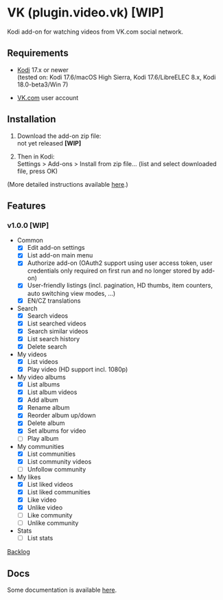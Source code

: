 # VK (plugin.video.vk) **[WIP]**

Kodi add-on for watching videos from VK.com social network.

## Requirements

- [Kodi](https://kodi.tv) 17.x or newer<br>
    (tested on: Kodi 17.6/macOS High Sierra, Kodi 17.6/LibreELEC 8.x, Kodi 18.0-beta3/Win 7)

- [VK.com](https://vk.com) user account

## Installation

1. Download the add-on zip file:<br>
    not yet released **[WIP]**
    <!--[plugin.video.vk-1.0.0.zip](http://github.com/tommistolercz/plugin.video.vk/archive/plugin.video.vk-1.0.0.zip)-->
    
2. Then in Kodi:<br>
    Settings > Add-ons > Install from zip file... (list and select downloaded file, press OK)
    
(More detailed instructions available [here](https://kodi.wiki/view/HOW-TO:Install_add-ons_from_zip_files).)

## Features

### v1.0.0 **[WIP]**

- Common
    - [x] Edit add-on settings
    - [x] List add-on main menu
    - [x] Authorize add-on (OAuth2 support using user access token, user credentials only required on first run and no longer stored by add-on)
    - [x] User-friendly listings (incl. pagination, HD thumbs, item counters, auto switching view modes, ...)
    - [x] EN/CZ translations
- Search
    - [x] Search videos
    - [x] List searched videos
    - [x] Search similar videos
    - [x] List search history
    - [x] Delete search
- My videos
    - [x] List videos
    - [x] Play video (HD support incl. 1080p)
- My video albums
    - [x] List albums
    - [x] List album videos
    - [x] Add album
    - [x] Rename album
    - [x] Reorder album up/down
    - [x] Delete album
    - [x] Set albums for video
    - [ ] Play album
- My communities
    - [x] List communities
    - [x] List community videos
    - [ ] Unfollow community
- My likes
    - [x] List liked videos
    - [x] List liked communities
    - [x] Like video
    - [x] Unlike video
    - [ ] Like community
    - [ ] Unlike community
- Stats
    - [ ] List stats

[Backlog](https://github.com/tommistolercz/plugin.video.vk/milestones/backlog)

## Docs

Some documentation is available [here](./resources/docs/DOCS.md).
